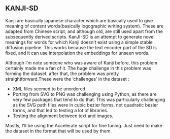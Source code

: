 ## KANJI-SD

Kanji are basically japanese character which are basically used to give meaning of content words(basically logographic writing system). These are adapted from Chinese script, and although old, are still used apart from the subsequently derived scripts.
KanJI-SD is an attempt to generate novel meanings for words for which Kanji doesn't exist using a simple stable diffusion pipeline. This works because the text encoder part of the SD is fixed, and it can use interpolation the embeddings for unseen words.

Although I’m note someone who was aware of Kanji before, this problem certainly made me a fan of it. The huge challenge in this problem was forming the dataset, after that, the problem was pretty straightforward.These were the ‘challenges’ in the dataset : 
- XML files seemed to be unordered
- Porting from SVG to PNG was challenging using Python, as there are very few packages that tend to do that. This was particularly challenging as the SVG path files were in cubic bezier forms, not quadratic bezier forms, and that led to testing a lot of libraries.
- Testing the alignment between text and images.

Mostly, I'll be using the Accelerate script for fine tuning. Just need to make the dataset in the format that will be used by them.
